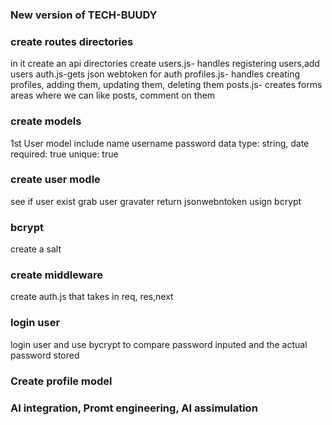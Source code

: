 ### New version of TECH-BUUDY

### create routes directories

in it create an api directories
create users.js- handles registering users,add users
auth.js-gets json webtoken for auth
profiles.js- handles creating profiles, adding them, updating them, deleting them
posts.js- creates forms areas where we can like posts, comment on them

### create models

1st User model
include name username password data
type: string, date
required: true
unique: true

### create user modle

see if user exist
grab user gravater
return jsonwebntoken usign bcrypt

### bcrypt

create a salt

### create middleware

create auth.js that takes in req, res,next

### login user

login user and use bycrypt to compare password inputed and the actual password stored

### Create profile model

### AI integration, Promt engineering, AI assimulation
